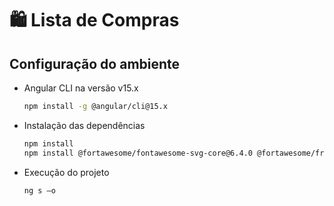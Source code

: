 # 🛍️ Lista de Compras

## Configuração do ambiente

- Angular CLI na versão v15.x
  
  ```bash
  npm install -g @angular/cli@15.x
  ```
  
- Instalação das dependências

  ```bash
  npm install
  npm install @fortawesome/fontawesome-svg-core@6.4.0 @fortawesome/free-solid-svg-icons@6.4.0 @fortawesome/angular-fontawesome@0.12.1
  ```

- Execução do projeto

  ```bash
  ng s –o
  ```
